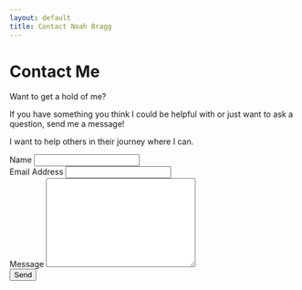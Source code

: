 ```yaml
---
layout: default
title: Contact Noah Bragg
---
```


<div id="contact">
  <h1 class="pageTitle">Contact Me</h1>
  <div class="contactContent">
    <p class="intro">Want to get a hold of me?</p>
    <p>If you have something you think I could be helpful with or just want to ask a question, send me a message!</p>
    <p>I want to help others in their journey where I can.</p>
  </div>
  <form action="https://formspree.io/xarnoqwm" method="POST">
    <label for="name">Name</label>
    <input type="text" id="name" name="name" class="full-width"><br>
    <label for="email">Email Address</label>
    <input type="email" id="email" name="_replyto" class="full-width"><br>
    <label for="message">Message</label>
    <textarea name="message" id="message" cols="30" rows="10" class="full-width"></textarea><br>
    <input type="submit" value="Send" class="button">
  </form>
</div>
